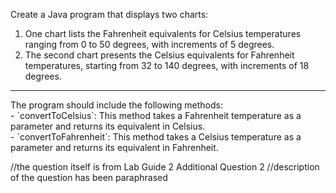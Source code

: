 Create a Java program that displays two charts:

1. One chart lists the Fahrenheit equivalents for Celsius temperatures ranging from 0 to 50 degrees, with increments of 5 degrees.
2. The second chart presents the Celsius equivalents for Fahrenheit temperatures, starting from 32 to 140 degrees, with increments of 18 degrees.
<hr>
The program should include the following methods: <br>
- `convertToCelsius`: This method takes a Fahrenheit temperature as a parameter and returns its equivalent in Celsius. <br>
- `convertToFahrenheit`: This method takes a Celsius temperature as a parameter and returns its equivalent in Fahrenheit. <br>


//the question itself is from Lab Guide 2 Additional Question 2
//description of the question has been paraphrased

